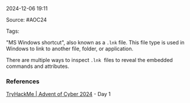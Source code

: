
2024-12-06 19:11

Source: #AOC24

Tags: 

"MS Windows shortcut", also known as a `.lnk` file. This file type is used in Windows to link to another file, folder, or application.

There are multiple ways to inspect `.lnk`  files to reveal the embedded commands and attributes.


### References
[TryHackMe | Advent of Cyber 2024](https://tryhackme.com/r/room/adventofcyber2024) - Day 1